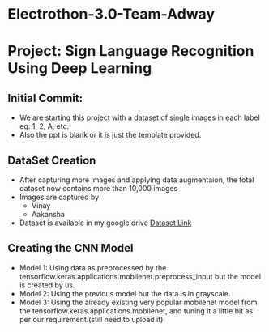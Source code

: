 # Electrothon-3.0-Team-Adway
# Project: Sign Language Recognition Using Deep Learning

## Initial Commit: 
- We are starting this project with a dataset of single images in each label eg. 1, 2, A, etc.
- Also the ppt is blank or it is just the template provided.

## DataSet Creation
- After capturing more images and applying data augmentaion, the total dataset now contains more than 10,000 images
- Images are captured by
  - Vinay
  - Aakansha
- Dataset is available in my google drive [Dataset Link](https://drive.google.com/drive/folders/1yzGNq1mmUdMcQTC1pcI48zcOqbm9j26i?usp=sharing)

## Creating the CNN Model
- Model 1: Using data as preprocessed by the tensorflow.keras.applications.mobilenet.preprocess_input but the model is created by us.
- Model 2: Using the previous model but the data is in grayscale.
- Model 3: Using the already existing very popular mobilenet model from the tensorflow.keras.applications.mobilenet, and tuning it a little bit as per our requirement.(still need to upload it)

